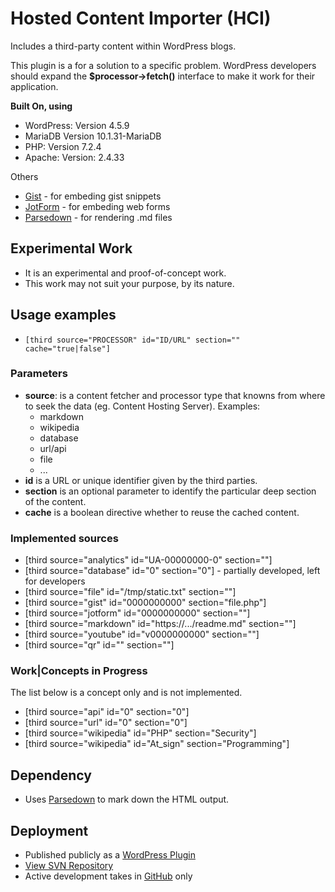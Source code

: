 # Hosted Content Importer (HCI)

Includes a third-party content within WordPress blogs.

This plugin is a for a solution to a specific problem.
WordPress developers should expand the **$processor->fetch()** interface to make it work for their application.

**Built On, using**

 * WordPress: Version 4.5.9
 * MariaDB Version 10.1.31-MariaDB
 * PHP: Version 7.2.4
 * Apache: Version: 2.4.33


Others

 * [Gist](https://gist.github.com/) - for embeding gist snippets
 * [JotForm](https://jotform.com/) - for embeding web forms
 * [Parsedown](https://github.com/erusev/parsedown) - for rendering .md files


## Experimental Work

 * It is an experimental and proof-of-concept work.
 * This work may not suit your purpose, by its nature.


## Usage examples

 * `[third source="PROCESSOR" id="ID/URL" section="" cache="true|false"]`


### Parameters

 * **source**: is a content fetcher and processor type that knowns from where to seek the data (eg. Content Hosting Server). Examples:
   - markdown
   - wikipedia
   - database
   - url/api
   - file
   - ...
 * **id** is a URL or unique identifier given by the third parties.
 * **section** is an optional parameter to identify the particular deep section of the content.
 * **cache** is a boolean directive whether to reuse the cached content.


### Implemented sources

 * [third source="analytics" id="UA-00000000-0" section=""]
 * [third source="database" id="0" section="0"] - partially developed, left for developers
 * [third source="file" id="/tmp/static.txt" section=""]
 * [third source="gist" id="0000000000" section="file.php"]
 * [third source="jotform" id="0000000000" section=""]
 * [third source="markdown" id="https://.../readme.md" section=""]
 * [third source="youtube" id="v0000000000" section=""]
 * [third source="qr" id="" section=""]


### Work|Concepts in Progress

The list below is a concept only and is not implemented.

 * [third source="api" id="0" section="0"]
 * [third source="url" id="0" section="0"]
 * [third source="wikipedia" id="PHP" section="Security"]
 * [third source="wikipedia" id="At_sign" section="Programming"]


## Dependency

 * Uses [Parsedown](http://parsedown.org) to mark down the HTML output.


## Deployment

 * Published publicly as a [WordPress Plugin](https://wordpress.org/plugins/hosted-content-importer/)
 * [View SVN Repository](https://plugins.svn.wordpress.org/hosted-content-importer/)
 * Active development takes in [GitHub](https://github.com/bimalpoudel/hosted-content-importer) only
